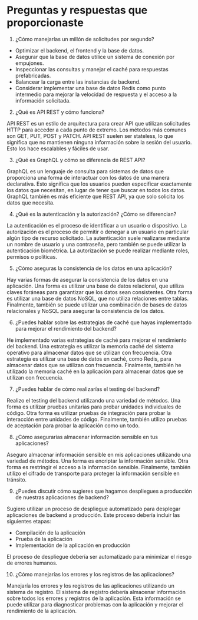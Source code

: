 # Preguntas y respuestas que proporcionaste

1. ¿Cómo manejarías un millón de solicitudes por segundo?

- Optimizar el backend, el frontend y la base de datos.
- Asegurar que la base de datos utilice un sistema de conexión por empujones.
- Inspeccionar las consultas y manejar el caché para respuestas prefabricadas.
- Balancear la carga entre las instancias de backend.
- Considerar implementar una base de datos Redis como punto intermedio para mejorar la velocidad de respuesta y el acceso a la información solicitada.

2. ¿Qué es API REST y cómo funciona?

API REST es un estilo de arquitectura para crear API que utilizan solicitudes HTTP para acceder a cada punto de extremo. Los métodos más comunes son GET, PUT, POST y PATCH. API REST suelen ser stateless, lo que significa que no mantienen ninguna información sobre la sesión del usuario. Esto los hace escalables y fáciles de usar.

3. ¿Qué es GraphQL y cómo se diferencia de REST API?

GraphQL es un lenguaje de consulta para sistemas de datos que proporciona una forma de interactuar con los datos de una manera declarativa. Esto significa que los usuarios pueden especificar exactamente los datos que necesitan, en lugar de tener que buscar en todos los datos. GraphQL también es más eficiente que REST API, ya que solo solicita los datos que necesita.

4. ¿Qué es la autenticación y la autorización? ¿Cómo se diferencian?

La autenticación es el proceso de identificar a un usuario o dispositivo. La autorización es el proceso de permitir o denegar a un usuario en particular algún tipo de recurso solicitado. La autenticación suele realizarse mediante un nombre de usuario y una contraseña, pero también se puede utilizar la autenticación biométrica. La autorización se puede realizar mediante roles, permisos o políticas.

5. ¿Cómo aseguras la consistencia de los datos en una aplicación?

Hay varias formas de asegurar la consistencia de los datos en una aplicación. Una forma es utilizar una base de datos relacional, que utiliza claves foráneas para 
garantizar que los datos sean consistentes. Otra forma es utilizar una base de datos NoSQL, que no utiliza relaciones entre tablas. Finalmente, también se puede utilizar una combinación de bases de datos relacionales y NoSQL para asegurar la consistencia de los datos.

6. ¿Puedes hablar sobre las estrategias de caché que hayas implementado para mejorar el rendimiento del backend?

He implementado varias estrategias de caché para mejorar el rendimiento del backend. Una estrategia es utilizar la memoria caché del sistema operativo para almacenar datos que se utilizan con frecuencia. Otra estrategia es utilizar una base de datos en caché, como Redis, para almacenar datos que se utilizan con frecuencia. Finalmente, también he utilizado la memoria caché en la aplicación para almacenar datos que se utilizan con frecuencia.

7. ¿Puedes hablar de cómo realizarías el testing del backend?

Realizo el testing del backend utilizando una variedad de métodos. Una forma es utilizar pruebas unitarias para probar unidades individuales de código. Otra forma es utilizar pruebas de integración para probar la interacción entre unidades de código. Finalmente, también utilizo pruebas de aceptación para probar la aplicación como un todo.

8. ¿Cómo asegurarías almacenar información sensible en tus aplicaciones?

Aseguro almacenar información sensible en mis aplicaciones utilizando una variedad de métodos. Una forma es encriptar la información sensible. Otra forma es restringir el acceso a la información sensible. Finalmente, también utilizo el cifrado de transporte para proteger la información sensible en tránsito.

9. ¿Puedes discutir cómo sugieres que hagamos despliegues a producción de nuestras aplicaciones de backend?

Sugiero utilizar un proceso de despliegue automatizado para desplegar aplicaciones de backend a producción. Este proceso debería incluir las siguientes etapas:

- Compilación de la aplicación
- Prueba de la aplicación
- Implementación de la aplicación en producción

El proceso de despliegue debería ser automatizado para minimizar el riesgo de errores humanos.

10. ¿Cómo manejarías los errores y los registros de las aplicaciones?

Manejaría los errores y los registros de las aplicaciones utilizando un sistema de registro. 
El sistema de registro debería almacenar información sobre todos los errores y registros de la aplicación. 
Esta información se puede utilizar para diagnosticar problemas con la aplicación y mejorar el rendimiento de la aplicación.
